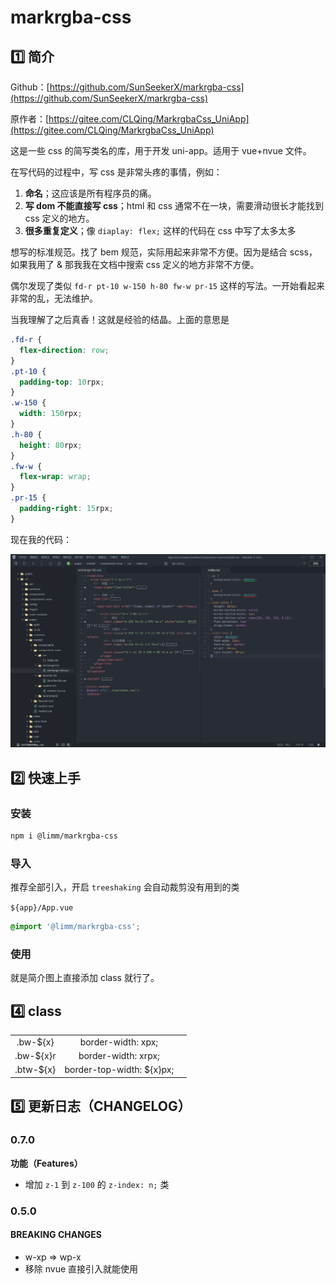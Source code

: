 # markrgba-css

## 1️⃣ 简介

Github：[https://github.com/SunSeekerX/markrgba-css](https://github.com/SunSeekerX/markrgba-css)

原作者：[https://gitee.com/CLQing/MarkrgbaCss_UniApp](https://gitee.com/CLQing/MarkrgbaCss_UniApp)

这是一些 css 的简写类名的库，用于开发 uni-app。适用于 vue+nvue 文件。

在写代码的过程中，写 css 是非常头疼的事情，例如：

1. **命名**；这应该是所有程序员的痛。
2. **写 dom 不能直接写 css**；html 和 css 通常不在一块，需要滑动很长才能找到 css 定义的地方。
3. **很多重复定义**；像 `diaplay: flex;` 这样的代码在 css 中写了太多太多

想写的标准规范。找了 bem 规范，实际用起来非常不方便。因为是结合 scss，如果我用了 & 那我我在文档中搜索 css 定义的地方非常不方便。

偶尔发现了类似 `fd-r pt-10 w-150 h-80 fw-w pr-15` 这样的写法。一开始看起来非常的乱，无法维护。

当我理解了之后真香！这就是经验的结晶。上面的意思是

```scss
.fd-r {
  flex-direction: row;
}
.pt-10 {
  padding-top: 10rpx;
}
.w-150 {
  width: 150rpx;
}
.h-80 {
  height: 80rpx;
}
.fw-w {
  flex-wrap: wrap;
}
.pr-15 {
  padding-right: 15rpx;
}
```

现在我的代码：

![hx.png](./assets/hx.png)

## 2️⃣ 快速上手

### 安装

```bash
npm i @limm/markrgba-css
```

### 导入

推荐全部引入，开启 `treeshaking` 会自动裁剪没有用到的类

`${app}/App.vue`

```scss
@import '@limm/markrgba-css';
```

### 使用

就是简介图上直接添加 class 就行了。

## 4️⃣ class

|           |                           |     |
| :-------: | :-----------------------: | :-: |
| .bw-${x}  |    border-width: xpx;     |     |
| .bw-${x}r |    border-width: xrpx;    |     |
| .btw-${x} | border-top-width: ${x}px; |     |

## 5️⃣ 更新日志（CHANGELOG）

### 0.7.0

**功能（Features）**

- 增加 `z-1` 到 `z-100` 的 `z-index: n;` 类

### 0.5.0

#### BREAKING CHANGES

- w-xp => wp-x
- 移除 nvue 直接引入就能使用
